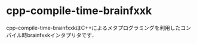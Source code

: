 # cpp-compile-time-brainfxxk

cpp-compile-time-brainfxxkはC++によるメタプログラミングを利用したコンパイル時brainfxxkインタプリタです．

